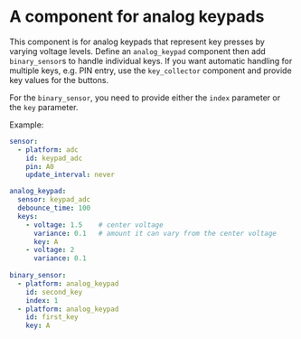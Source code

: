 # A component for analog keypads

This component is for analog keypads that represent key presses by varying voltage levels.
Define an `analog_keypad` component then add `binary_sensor`s to handle individual keys.
If you want automatic handling for multiple keys, e.g. PIN entry, use the `key_collector` component and provide key values for the buttons.

For the `binary_sensor`, you need to provide either the `index` parameter or the `key` parameter.

Example:
```yaml
sensor:
  - platform: adc
    id: keypad_adc
    pin: A0
    update_interval: never

analog_keypad:
  sensor: keypad_adc
  debounce_time: 100
  keys:
    - voltage: 1.5    # center voltage
      variance: 0.1   # amount it can vary from the center voltage
      key: A
    - voltage: 2
      variance: 0.1
  
binary_sensor:
  - platform: analog_keypad
    id: second_key
    index: 1
  - platform: analog_keypad
    id: first_key
    key: A
```

